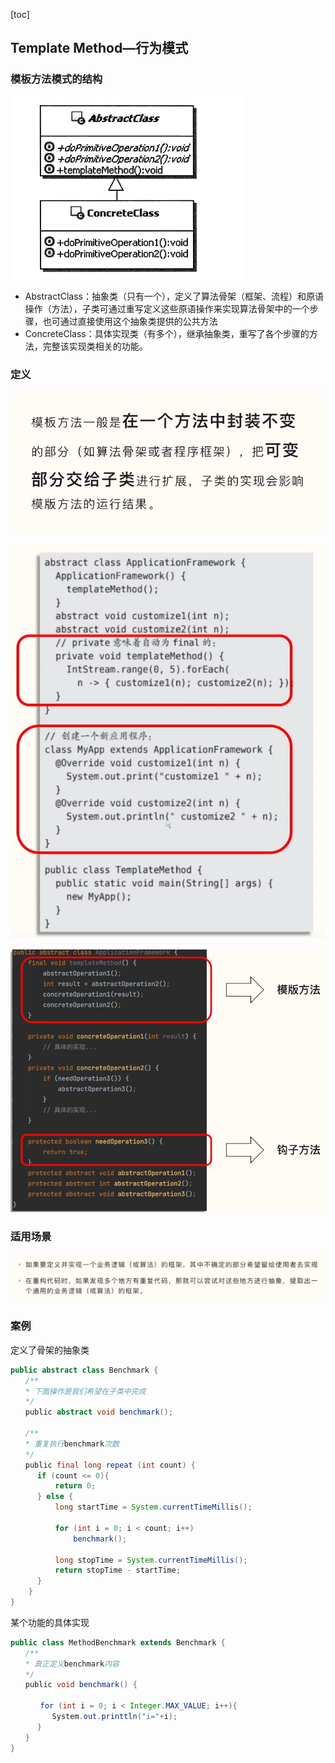 [toc]

## Template Method—行为模式

### 模板方法模式的结构

![image-20210716090523509](images/image-20210716090523509.png)

- AbstractClass：抽象类（只有一个），定义了算法骨架（框架、流程）和原语操作（方法），子类可通过重写定义这些原语操作来实现算法骨架中的一个步骤，也可通过直接使用这个抽象类提供的公共方法
- ConcreteClass：具体实现类（有多个），继承抽象类，重写了各个步骤的方法，完整该实现类相关的功能。

### 定义

![image-20220802235000772](images/image-20220802235000772.png)

![image-20220802235132826](images/image-20220802235132826.png)

![image-20220802231132395](images/image-20220802231132395.png)





### 适用场景

![image-20220802235427870](images/image-20220802235427870.png)





### 案例

定义了骨架的抽象类

```java
public abstract class Benchmark {
　　/**
　　* 下面操作是我们希望在子类中完成
　　*/
　　public abstract void benchmark(); 

　　/**
　　* 重复执行benchmark次数
　　*/
　　public final long repeat (int count) {
      if (count <= 0){
          return 0;
      } else {
          long startTime = System.currentTimeMillis();

          for (int i = 0; i < count; i++) 
              benchmark();

          long stopTime = System.currentTimeMillis();
          return stopTime - startTime;
      }
	}
}

```

某个功能的具体实现

```java
public class MethodBenchmark extends Benchmark {
　　/**
　　* 真正定义benchmark内容
　　*/
　　public void benchmark() {

　　　　for (int i = 0; i < Integer.MAX_VALUE; i++){
　　　 　　System.out.printtln("i="+i);　 　　
　　　 }
　　}
}
```

